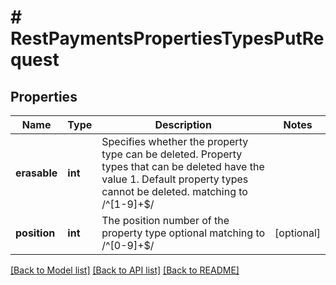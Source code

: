 # # RestPaymentsPropertiesTypesPutRequest

## Properties

Name | Type | Description | Notes
------------ | ------------- | ------------- | -------------
**erasable** | **int** | Specifies whether the property type can be deleted. Property types that can be deleted have the value 1. Default property types cannot be deleted.  matching to /^[1-9]+$/ |
**position** | **int** | The position number of the property type optional matching to /^[0-9]+$/ | [optional]

[[Back to Model list]](../../README.md#models) [[Back to API list]](../../README.md#endpoints) [[Back to README]](../../README.md)
